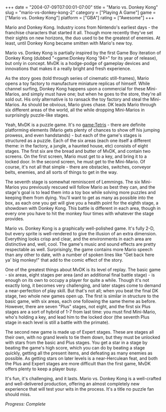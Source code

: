 +++
date = "2004-07-09T07:00:01-07:00"
title = "Mario vs. Donkey Kong"
slug = "mario-vs-donkey-kong-2"
category = ["Playing A Game"]
game = ["Mario vs. Donkey Kong"]
platform = ["GBA"]
rating = ["Awesome"]
+++

Mario and Donkey Kong. Industry icons from Nintendo's earliest days - the franchise characters that started it all. Though more recently they've set their sights on new horizons, the duo used to be the greatest of enemies. At least, until Donkey Kong became smitten with Mario's new toy.

Mario vs. Donkey Kong is partially inspired by the first Game Boy iteration of Donkey Kong (dubbed "<game:Donkey Kong '94>" for its year of release), but only in concept. MvDK is a hodge-podge of gameplay devices and innovations that makes it a really bright and fresh experience.

As the story goes (told through series of cinematic still-frames), Mario opens a toy factory to manufacture miniature replicas of himself. While channel surfing, Donkey Kong happens upon a commercial for these Mini-Marios, and simply must have one; but when he goes to the store, they're all sold out. His only alternative is to ransack the toy factory and steal the Mini-Marios. As should be obvious, Mario gives chase. DK leads Mario through six different areas of the world, all the while dropping Mini-Marios in surprisingly puzzle-like stages.

Yeah, MvDK is a puzzle game. It's no <game:Tetris> - there are definite platforming elements (Mario gets plenty of chances to show off his jumping prowess, and even handstands) - but each of the game's stages is structured as a puzzle. Each of the six areas (each one itself a different theme: in the factory, a jungle, a haunted house, etc) consists of eight stages. The first six are the bread and butter of MvDK, and contain two screens. On the first screen, Mario must get to a key, and bring it to a locked door. In the second screen, he must get to the Mini-Mario. Of course, it's not all that simple - there are obstacles, switches, conveyor belts, enemies, and all sorts of things to get in the way.

The seventh stage is somewhat reminiscent of Lemmings. The six Mini-Marios you previously rescued will follow Mario as best they can, and the stage's goal is to lead them into a toy box while solving more puzzles and keeping them from dying. You'll want to get as many as possible into the box, as each one you get will give you a health point for the eighth stage, a showdown with Donkey Kong. This battle is different in each area, though in every one you have to hit the monkey four times with whatever the stage provides.

Mario vs. Donkey Kong is a graphically well-polished game. It's fully 2-D, but every sprite is well-rendered to give the illusion of an extra dimension. Everything looks crisp and clear, and the environments in each area are distinctive and, well, cool. The game's music and sound effects are pretty respectable as well. Surprisingly, the game contains more Mario speech than any other to date, with a number of spoken lines like "Get back here ya' big monkey!" that add to the comic effect of the story.

One of the greatest things about MvDK is its level of replay. The basic game - six areas, eight stages per area (and an additional final battle stage) - is enough on its own to occupy a player for quite a while. Though it's not exactly long, it becomes very challenging, and later stages come to demand a near-perfection of play skill. But that's not all; when you beat the final DK stage, two whole new games open up. The first is similar in structure to the basic game, with six areas, each one following the same theme as before. However, there are seven "Plus" stages, not eight, and the first six Plus stages are a sort of hybrid of 1-7 from last time: you must find Mini-Mario, who's holding a key, and lead him to the locked door (the seventh Plus stage in each level is still a battle with the primate).

The second new game is made up of Expert stages. These are stages all their own, with no grand levels to tie them down, but they must be unlocked with stars from the basic and Plus stages. You get a star in a stage by beating the game's high score, which you can do by beating a stage quickly, getting all the present items, and defeating as many enemies as possible. As getting stars on later levels is a near-Herculean feat, and both the Plus and Expert stages are more difficult than the first game, MvDK offers plenty to keep a player busy.

It's fun, it's challenging, and it lasts. Mario vs. Donkey Kong is a well-crafted and well-delivered production, offering an almost completely new experience that will test your wits in the process. It's a title no puzzle fan should miss.

<i>Progress: Complete</i>